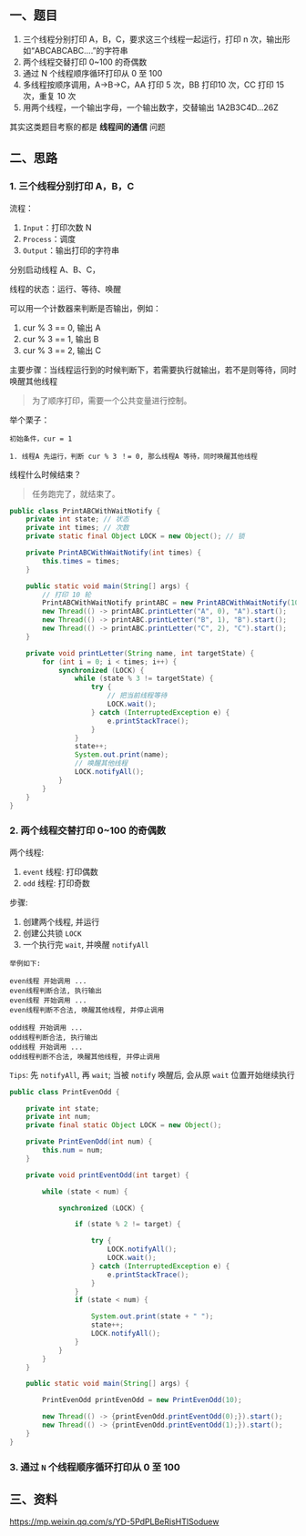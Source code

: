 
## 一、题目

1. 三个线程分别打印 A，B，C，要求这三个线程一起运行，打印 n 次，输出形如“ABCABCABC....”的字符串
2. 两个线程交替打印 0~100 的奇偶数
3. 通过 N 个线程顺序循环打印从 0 至 100
4. 多线程按顺序调用，A->B->C，AA 打印 5 次，BB 打印10 次，CC 打印 15 次，重复 10 次
5. 用两个线程，一个输出字母，一个输出数字，交替输出 1A2B3C4D...26Z

其实这类题目考察的都是 **线程间的通信** 问题


## 二、思路


### 1. 三个线程分别打印 A，B，C


流程：
1. `Input`：打印次数 N
2. `Process`：调度
3. `Output`：输出打印的字符串


分别启动线程 A、B、C，


线程的状态：运行、等待、唤醒


可以用一个计数器来判断是否输出，例如：
1. cur % 3 == 0, 输出 A
2. cur % 3 == 1, 输出 B
3. cur % 3 == 2, 输出 C


主要步骤：当线程运行到的时候判断下，若需要执行就输出，若不是则等待，同时唤醒其他线程
> 为了顺序打印，需要一个公共变量进行控制。


举个栗子：
```
初始条件，cur = 1

1. 线程A 先运行，判断 cur % 3 ！= 0, 那么线程A 等待，同时唤醒其他线程
```


线程什么时候结束？
> 任务跑完了，就结束了。



```java
public class PrintABCWithWaitNotify {
    private int state; // 状态
    private int times; // 次数
    private static final Object LOCK = new Object(); // 锁

    private PrintABCWithWaitNotify(int times) {
        this.times = times;
    }

    public static void main(String[] args) {
        // 打印 10 轮
        PrintABCWithWaitNotify printABC = new PrintABCWithWaitNotify(10);
        new Thread(() -> printABC.printLetter("A", 0), "A").start();
        new Thread(() -> printABC.printLetter("B", 1), "B").start();
        new Thread(() -> printABC.printLetter("C", 2), "C").start();
    }

    private void printLetter(String name, int targetState) {
        for (int i = 0; i < times; i++) {
            synchronized (LOCK) {
                while (state % 3 != targetState) {
                    try {
                        // 把当前线程等待
                        LOCK.wait();
                    } catch (InterruptedException e) {
                        e.printStackTrace();
                    }
                }
                state++;
                System.out.print(name);
                // 唤醒其他线程
                LOCK.notifyAll();
            }
        }
    }
}
```







### 2. 两个线程交替打印 0~100 的奇偶数


两个线程:
1. `event` 线程: 打印偶数
2. `odd` 线程: 打印奇数



步骤:
1. 创建两个线程, 并运行
2. 创建公共锁 `LOCK`
3. 一个执行完 `wait`, 并唤醒 `notifyAll`

```
举例如下:

even线程 开始调用 ...
even线程判断合法, 执行输出
even线程 开始调用 ...
even线程判断不合法, 唤醒其他线程, 并停止调用

odd线程 开始调用 ...
odd线程判断合法, 执行输出
odd线程 开始调用 ...
odd线程判断不合法, 唤醒其他线程, 并停止调用
```

`Tips`: 先 `notifyAll`, 再 `wait`; 当被 `notify` 唤醒后, 会从原 `wait` 位置开始继续执行


```java
public class PrintEvenOdd {

    private int state;
    private int num;
    private final static Object LOCK = new Object();

    private PrintEvenOdd(int num) {
        this.num = num;
    }

    private void printEventOdd(int target) {

        while (state < num) {

            synchronized (LOCK) {

                if (state % 2 != target) {

                    try {
                        LOCK.notifyAll();
                        LOCK.wait();
                    } catch (InterruptedException e) {
                        e.printStackTrace();
                    }
                }
                if (state < num) {

                    System.out.print(state + " ");
                    state++;
                    LOCK.notifyAll();
                }
            }
        }
    }

    public static void main(String[] args) {

        PrintEvenOdd printEvenOdd = new PrintEvenOdd(10);

        new Thread(() -> {printEvenOdd.printEventOdd(0);}).start();
        new Thread(() -> {printEvenOdd.printEventOdd(1);}).start();
    }
}
```






### 3. 通过 `N` 个线程顺序循环打印从 0 至 100




## 三、资料

https://mp.weixin.qq.com/s/YD-5PdPLBeRisHTlSoduew